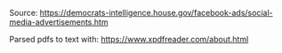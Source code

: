 Source:
https://democrats-intelligence.house.gov/facebook-ads/social-media-advertisements.htm

Parsed pdfs to text with:
https://www.xpdfreader.com/about.html